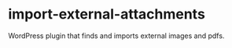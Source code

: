 import-external-attachments
===========================

WordPress plugin that finds and imports external images and pdfs.

